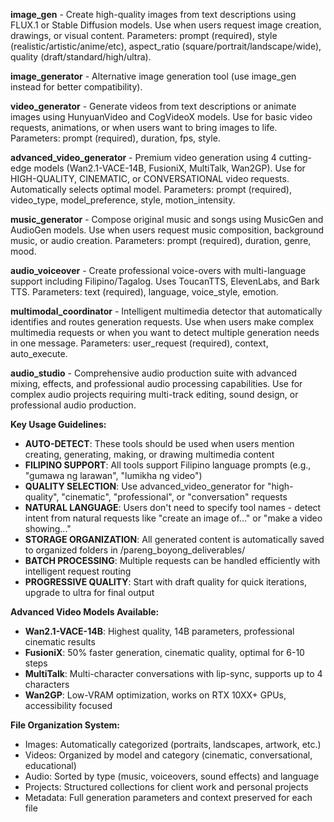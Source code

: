 **image_gen** - Create high-quality images from text descriptions using FLUX.1 or Stable Diffusion models. Use when users request image creation, drawings, or visual content. Parameters: prompt (required), style (realistic/artistic/anime/etc), aspect_ratio (square/portrait/landscape/wide), quality (draft/standard/high/ultra).

**image_generator** - Alternative image generation tool (use image_gen instead for better compatibility).

**video_generator** - Generate videos from text descriptions or animate images using HunyuanVideo and CogVideoX models. Use for basic video requests, animations, or when users want to bring images to life. Parameters: prompt (required), duration, fps, style.

**advanced_video_generator** - Premium video generation using 4 cutting-edge models (Wan2.1-VACE-14B, FusioniX, MultiTalk, Wan2GP). Use for HIGH-QUALITY, CINEMATIC, or CONVERSATIONAL video requests. Automatically selects optimal model. Parameters: prompt (required), video_type, model_preference, style, motion_intensity.

**music_generator** - Compose original music and songs using MusicGen and AudioGen models. Use when users request music composition, background music, or audio creation. Parameters: prompt (required), duration, genre, mood.

**audio_voiceover** - Create professional voice-overs with multi-language support including Filipino/Tagalog. Uses ToucanTTS, ElevenLabs, and Bark TTS. Parameters: text (required), language, voice_style, emotion.

**multimodal_coordinator** - Intelligent multimedia detector that automatically identifies and routes generation requests. Use when users make complex multimedia requests or when you want to detect multiple generation needs in one message. Parameters: user_request (required), context, auto_execute.

**audio_studio** - Comprehensive audio production suite with advanced mixing, effects, and professional audio processing capabilities. Use for complex audio projects requiring multi-track editing, sound design, or professional audio production.

**Key Usage Guidelines:**
- **AUTO-DETECT**: These tools should be used when users mention creating, generating, making, or drawing multimedia content
- **FILIPINO SUPPORT**: All tools support Filipino language prompts (e.g., "gumawa ng larawan", "lumikha ng video")  
- **QUALITY SELECTION**: Use advanced_video_generator for "high-quality", "cinematic", "professional", or "conversation" requests
- **NATURAL LANGUAGE**: Users don't need to specify tool names - detect intent from natural requests like "create an image of..." or "make a video showing..."
- **STORAGE ORGANIZATION**: All generated content is automatically saved to organized folders in /pareng_boyong_deliverables/
- **BATCH PROCESSING**: Multiple requests can be handled efficiently with intelligent request routing
- **PROGRESSIVE QUALITY**: Start with draft quality for quick iterations, upgrade to ultra for final output

**Advanced Video Models Available:**
- **Wan2.1-VACE-14B**: Highest quality, 14B parameters, professional cinematic results
- **FusioniX**: 50% faster generation, cinematic quality, optimal for 6-10 steps  
- **MultiTalk**: Multi-character conversations with lip-sync, supports up to 4 characters
- **Wan2GP**: Low-VRAM optimization, works on RTX 10XX+ GPUs, accessibility focused

**File Organization System:**
- Images: Automatically categorized (portraits, landscapes, artwork, etc.)
- Videos: Organized by model and category (cinematic, conversational, educational)
- Audio: Sorted by type (music, voiceovers, sound effects) and language
- Projects: Structured collections for client work and personal projects
- Metadata: Full generation parameters and context preserved for each file